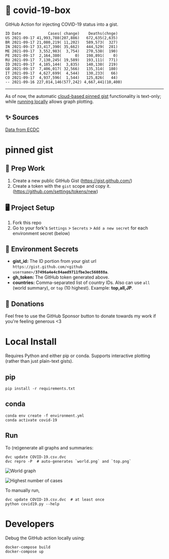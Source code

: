 # 🏥 covid-19-box

GitHub Action for injecting COVID-19 status into a gist.

```
ID Date            Cases( change)    Deaths(chnge)
US 2021-09-17 41,993,788(207,886)   672,635(2,635)
BR 2021-09-17 21,080,219( 11,202)   589,573(  327)
IN 2021-09-17 33,417,390( 35,662)   444,529(  281)
ME 2021-09-17  3,552,983(  3,754)   270,538(  190)
PE 2021-09-17  2,164,380(      0)   198,891(    0)
RU 2021-09-17  7,130,245( 19,589)   193,111(  771)
ID 2021-09-17  4,185,144(  3,835)   140,138(  219)
GB 2021-09-17  7,406,017( 32,566)   135,314(  180)
IT 2021-09-17  4,627,699(  4,544)   130,233(   66)
CO 2021-09-17  4,937,596(  1,544)   125,826(   44)
-- 2021-09-16 227,014,146(577,242) 4,667,441(10,400)
```

---

As of now, the automatic [cloud-based pinned gist](#pinned-gist) functionality is text-only;
while [running locally](#local-install) allows graph plotting.

## ✨ Sources

[Data from ECDC](https://www.ecdc.europa.eu/en/publications-data/download-todays-data-geographic-distribution-covid-19-cases-worldwide)

# pinned gist

## 🎒 Prep Work
1. Create a new public GitHub Gist (https://gist.github.com/)
1. Create a token with the `gist` scope and copy it. (https://github.com/settings/tokens/new)

## 🖥 Project Setup
1. Fork this repo
1. Go to your fork's `Settings` > `Secrets` > `Add a new secret` for each environment secret (below)

## 🤫 Environment Secrets
- **gist_id:** The ID portion from your gist url `https://gist.github.com/<github username>/`**`37496a4e4c84aed9711fbe3ec560888a`**.
- **gh_token:** The GitHub token generated above.
- **countries:** Comma-separated list of country IDs. Also can use `all` (world summary), or `top` (10 highest). Example: **top,all,JP**.

## 💸 Donations

Feel free to use the GitHub Sponsor button to donate towards my work if you're feeling generous <3

# Local Install

Requires Python and either pip or conda. Supports interactive plotting (rather than just plain-text gists).

## pip

```
pip install -r requirements.txt
```

## conda

```
conda env create -f environment.yml
conda activate covid-19
```

## Run

To (re)generate all graphs and summaries:

```
dvc update COVID-19.csv.dvc
dvc repro -P  # auto-generates `world.png` and `top.png`
```

![World graph](world.png)

![Highest number of cases](top.png)

To manually run,

```
dvc update COVID-19.csv.dvc  # at least once
python covid19.py --help
```

# Developers

Debug the GitHub action locally using:

```
docker-compose build
docker-compose up
```
